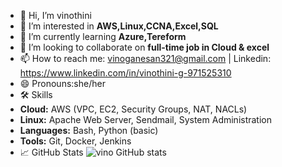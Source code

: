 - 👋 Hi, I’m vinothini
- 👀 I’m interested in **AWS,Linux,CCNA,Excel,SQL**
- 🌱 I’m currently learning **Azure,Tereform**
- 💞️ I’m looking to collaborate on **full-time job in Cloud & excel**
-  📫 How to reach me: vinoganesan321@gmail.com | Linkedin: https://www.linkedin.com/in/vinothini-g-971525310
- 😄 Pronouns:she/her
- 🛠 Skills
- **Cloud:** AWS (VPC, EC2, Security Groups, NAT, NACLs)
- **Linux:** Apache Web Server, Sendmail, System Administration
- **Languages:** Bash, Python (basic)
- **Tools:** Git, Docker, Jenkins
- 📈 GitHub Stats
![vino GitHub stats](https://github-readme-stats.vercel.app/api?username=vino&show_icons=true&theme=dark)



